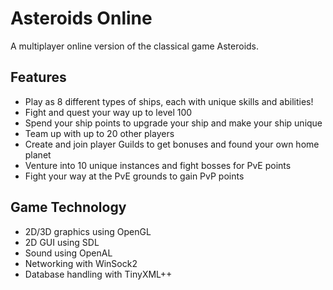 # Asteroids Online #
A multiplayer online version of the classical game Asteroids.

## Features ##
  * Play as 8 different types of ships, each with unique skills and abilities!
  * Fight and quest your way up to level 100
  * Spend your ship points to upgrade your ship and make your ship unique
  * Team up with up to 20 other players
  * Create and join player Guilds to get bonuses and found your own home planet
  * Venture into 10 unique instances and fight bosses for PvE points
  * Fight your way at the PvE grounds to gain PvP points


## Game Technology ##
  * 2D/3D graphics using OpenGL
  * 2D GUI using SDL
  * Sound using OpenAL
  * Networking with WinSock2
  * Database handling with TinyXML++

